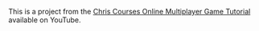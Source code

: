 This is a project from the [Chris Courses Online Multiplayer Game Tutorial](https://www.youtube.com/watch?v=Wcvqnx14cZA) available on YouTube.

